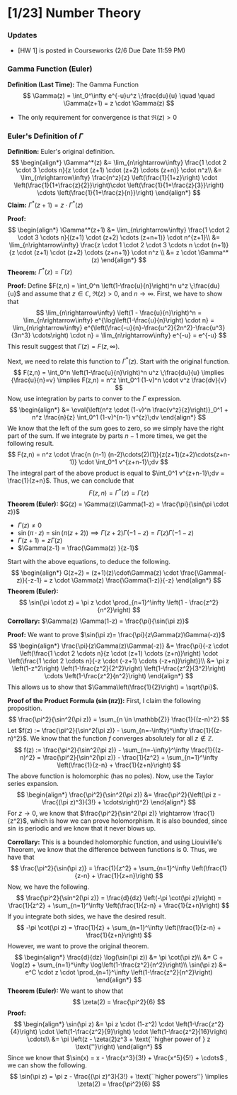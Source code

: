 # [1/23] Number Theory

### Updates

- [HW 1] is posted in Courseworks (2/6 Due Date 11:59 PM)

### Gamma Function (Euler)

**Definition (Last Time):** The Gamma Function
$$
\Gamma(z) = \int_0^\infty e^{-u}u^z \;\frac{du}{u} \quad \quad \Gamma(z+1) = z \cdot \Gamma(z)
$$

* The only requirement for convergence is that $\Re(z) > 0$ 

### Euler's Definition of $\Gamma$ 

**Definition:** Euler's original definition.
$$
\begin{align*}
\Gamma^*(z) &= \lim_{n\rightarrow\infty} \frac{1 \cdot 2 \cdot 3 \cdots n}{z \cdot (z+1) \cdot (z+2) \cdots (z+n)} \cdot n^z\\
&= \lim_{n\rightarrow\infty} \frac{n^z}{z} \left(\frac{1}{1+z}\right) \cdot \left(\frac{1}{1+\frac{z}{2}}\right)\cdot \left(\frac{1}{1+\frac{z}{3}}\right) \cdots \left(\frac{1}{1+\frac{z}{n}}\right)
\end{align*}
$$
**Claim:** $\Gamma^*(z+1) = z \cdot \Gamma^*(z)$ 

**Proof:** 
$$
\begin{align*}
	\Gamma^*(z+1) &= \lim_{n\rightarrow\infty} \frac{1 \cdot 2 \cdot 3 \cdots n}{(z+1) \cdot (z+2) \cdots (z+n+1)} \cdot n^{z+1}\\
	&= \lim_{n\rightarrow\infty} \frac{z \cdot 1 \cdot 2 \cdot 3 \cdots n \cdot (n+1)}{z \cdot (z+1) \cdot (z+2) \cdots (z+n+1)} \cdot n^z \\
	&= z \cdot \Gamma^*(z)
\end{align*}
$$
**Theorem:** $\Gamma^*(z) = \Gamma(z)$ 

**Proof:** Define $F(z,n) = \int_0^n \left(1-\frac{u}{n}\right)^n u^z \;\frac{du}{u}$ and assume that $z \in \mathbb{C}$, $\Re(z) > 0$, and $n \rightarrow \infty$. First, we have to show that
$$
\lim_{n\rightarrow\infty} \left(1 - \frac{u}{n}\right)^n = \lim_{n\rightarrow\infty} e^{\log\left(1-\frac{u}{n}\right) \cdot n} = \lim_{n\rightarrow\infty} e^{\left(\frac{-u}{n}-\frac{u^2}{2n^2}-\frac{u^3}{3n^3} \cdots\right) \cdot n} = \lim_{n\rightarrow\infty} e^{-u} = e^{-u}
$$
This result suggest that $\Gamma(z) = F(z,\infty)$. 

Next, we need to relate this function to $\Gamma^*(z)$. Start with the original function.
$$
F(z,n) = \int_0^n \left(1-\frac{u}{n}\right)^n u^z \;\frac{du}{u} \implies {\frac{u}{n}=v} \implies F(z,n) = n^z \int_0^1 (1-v)^n \cdot  v^z \frac{dv}{v}
$$
Now, use integration by parts to conver to the $\Gamma$ expression.
$$
\begin{align*}
&= \eval{\left(n^z \cdot (1-v)^n \frac{v^z}{z}\right)}_0^1 + n^z \frac{n}{z} \int_0^1 (1-v)^{n-1} v^{z}\;dv
\end{align*}
$$
We know that the left of the sum goes to zero, so we simply have the right part of the sum. If we integrate by parts $n-1$ more times, we get the following result.
$$
F(z,n) = n^z \cdot \frac{n (n-1) (n-2)\cdots(2)(1)}{z(z+1)(z+2)\cdots(z+n-1)} \cdot \int_0^1 v^{z+n-1}\;dv
$$
The integral part of the above product is equal to $\int_0^1 v^{z+n-1}\;dv = \frac{1}{z+n}$. Thus, we can conclude that
$$
F(z,n) = \Gamma^*(z) = \Gamma(z)
$$
**Theorem (Euler):** $G(z) = \Gamma(z)\Gamma(1-z) = \frac{\pi}{\sin(\pi \cdot z)}$ 

- $\Gamma(z) \neq 0$
- $\sin(\pi \cdot z)$ = $\sin(\pi(z+2)) \implies \Gamma(z+2)\Gamma(-1-z) = \Gamma(z)\Gamma(-1-z)$  
- $\Gamma(z+1) = z\Gamma(z)$
- $\Gamma(z-1) = \frac{\Gamma(z) }{z-1}$ 

Start with the above equations, to deduce the following.
$$
\begin{align*}
G(z+2) = (z+1)(z)\cdot\Gamma(z) \cdot \frac{\Gamma(-z)}{-z-1}  = z \cdot \Gamma(z) \frac{\Gamma(1-z)}{-z}
\end{align*}
$$
**Theorem (Euler):**
$$
\sin(\pi \cdot z) = \pi z \cdot \prod_{n=1}^\infty \left(1 - \frac{z^2}{n^2}\right)
$$
**Corrollary:** $\Gamma(z) \Gamma(1-z) = \frac{\pi}{\sin(\pi z)}$ 

**Proof:** We want to prove $\sin(\pi z)= \frac{\pi}{z\Gamma(z)\Gamma(-z)}$
$$
\begin{align*}
\frac{\pi}{z\Gamma(z)\Gamma(-z)} &= \frac{\pi}{-z \cdot \left(\frac{1 \cdot 2 \cdots n}{z \cdot (z+1) \cdots (z+n)}\right) \cdot \left(\frac{1 \cdot 2 \cdots n}{-z \cdot (-z+1) \cdots (-z+n)}\right)}\\
&= \pi z \left(1-z^2\right) \left(1-\frac{z^2}{2^2}\right) \left(1-\frac{z^2}{3^2}\right) \cdots \left(1-\frac{z^2}{n^2}\right)
\end{align*}
$$
This allows us to show that $\Gamma\left(\frac{1}{2}\right) = \sqrt{\pi}$. 

**Proof of the Product Formula ($\sin(\pi z)$​):** First, I claim the following proposition.
$$
\frac{\pi^2}{\sin^2(\pi z)} = \sum_{n \in \mathbb{Z}} \frac{1}{(z-n)^2}
$$
Let $f(z) := \frac{\pi^2}{\sin^2(\pi z)} - \sum_{n=-\infty}^\infty \frac{1}{(z-n)^2}$. We know that the function $f$ converges absolutely for all $z \notin \mathbb{Z}$. 
$$
f(z) := \frac{\pi^2}{\sin^2(\pi z)} - \sum_{n=-\infty}^\infty \frac{1}{(z-n)^2} = \frac{\pi^2}{\sin^2(\pi z)} - \frac{1}{z^2} + \sum_{n=1}^\infty \left(\frac{1}{z-n} + \frac{1}{z+n}\right)
$$
The above function is holomorphic (has no poles). Now, use the Taylor series expansion.
$$
\begin{align*}
\frac{\pi^2}{\sin^2(\pi z)} &= \frac{\pi^2}{\left(\pi z - \frac{(\pi z)^3}{3!} + \cdots\right)^2}
\end{align*}
$$
For $z\rightarrow 0$, we know that $\frac{\pi^2}{\sin^2(\pi z)} \rightarrow \frac{1}{z^2}$, which is how we can prove holomorphism. It is also bounded, since $\sin$ is periodic and we know that it never blows up. 

**Corrollary:**  This is a bounded holomorphic function, and using Liouiville's Theorem, we know that the difference between functions is $0$. Thus, we have that
$$
\frac{\pi^2}{\sin(\pi z)} = \frac{1}{z^2} + \sum_{n=1}^\infty \left(\frac{1}{z-n} + \frac{1}{z+n}\right)
$$
Now, we have the following.
$$
\frac{\pi^2}{\sin^2(\pi z)} = \frac{d}{dz} \left(-\pi \cot(\pi z)\right) = \frac{1}{z^2} + \sum_{n=1}^\infty \left(\frac{1}{z-n} + \frac{1}{z+n}\right)
$$
If you integrate both sides, we have the desired result.
$$
-\pi \cot(\pi z) = \frac{1}{z} + \sum_{n=1}^\infty \left(\frac{1}{z-n} + \frac{1}{z+n}\right)
$$
However, we want to prove the original theorem.
$$
\begin{align*}
\frac{d}{dz} \log(\sin(\pi z)) &= \pi \cot(\pi z)\\
&= C + \log(z) + \sum_{n=1}^\infty \log\left(1-\frac{z^2}{n^2}\right)\\
\sin(\pi z) &= e^C \cdot z \cdot \prod_{n=1}^\infty \left(1-\frac{z^2}{n^2}\right)
\end{align*}
$$
**Theorem (Euler):** We want to show that
$$
\zeta(2) = \frac{\pi^2}{6}
$$
**Proof:** 
$$
\begin{align*}
\sin(\pi z) &= \pi z \cdot (1-z^2) \cdot \left(1-\frac{z^2}{4}\right) \cdot \left(1-\frac{z^2}{9}\right) \cdot \left(1-\frac{z^2}{16}\right) \cdots\\
&= \pi \left(z - \zeta(2)z^3 + \text{``higher power of } z \text{''}\right)
\end{align*}
$$
Since we know that $\sin(x) = x - \frac{x^3}{3!} + \frac{x^5}{5!} + \cdots$ , we can show the following.
$$
\sin(\pi z) = \pi z - \frac{(\pi z)^3}{3!} + \text{``higher powers''} \implies \zeta(2) = \frac{\pi^2}{6}
$$
